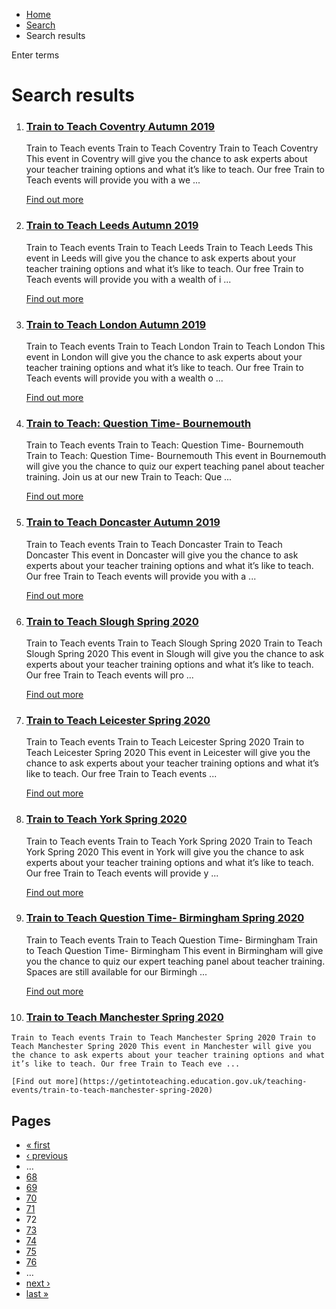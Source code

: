 *   [Home](/)
*   [Search](/search)
*   Search results

Enter terms 

Search results
==============

1.  ### [Train to Teach Coventry Autumn 2019](https://getintoteaching.education.gov.uk/teaching-events/train-to-teach-events/train-to-teach-coventry-autumn-2019)
    
    Train to Teach events Train to Teach Coventry Train to Teach Coventry This event in Coventry will give you the chance to ask experts about your teacher training options and what it’s like to teach. Our free Train to Teach events will provide you with a we ...
    
    [Find out more](https://getintoteaching.education.gov.uk/teaching-events/train-to-teach-events/train-to-teach-coventry-autumn-2019)
    
2.  ### [Train to Teach Leeds Autumn 2019](https://getintoteaching.education.gov.uk/teaching-events/train-to-teach-events/train-to-teach-leeds-autumn-2019)
    
    Train to Teach events Train to Teach Leeds Train to Teach Leeds This event in Leeds will give you the chance to ask experts about your teacher training options and what it’s like to teach. Our free Train to Teach events will provide you with a wealth of i ...
    
    [Find out more](https://getintoteaching.education.gov.uk/teaching-events/train-to-teach-events/train-to-teach-leeds-autumn-2019)
    
3.  ### [Train to Teach London Autumn 2019](https://getintoteaching.education.gov.uk/teaching-events/train-to-teach-events/train-to-teach-london-autumn-2019-0)
    
    Train to Teach events Train to Teach London Train to Teach London This event in London will give you the chance to ask experts about your teacher training options and what it’s like to teach. Our free Train to Teach events will provide you with a wealth o ...
    
    [Find out more](https://getintoteaching.education.gov.uk/teaching-events/train-to-teach-events/train-to-teach-london-autumn-2019-0)
    
4.  ### [Train to Teach: Question Time- Bournemouth](https://getintoteaching.education.gov.uk/teaching-events/train-to-teach-events/train-to-teach-question-time-bournemouth)
    
    Train to Teach events Train to Teach: Question Time- Bournemouth Train to Teach: Question Time- Bournemouth This event in Bournemouth will give you the chance to quiz our expert teaching panel about teacher training. Join us at our new Train to Teach: Que ...
    
    [Find out more](https://getintoteaching.education.gov.uk/teaching-events/train-to-teach-events/train-to-teach-question-time-bournemouth)
    
5.  ### [Train to Teach Doncaster Autumn 2019](https://getintoteaching.education.gov.uk/teaching-events/train-to-teach-events/train-to-teach-doncaster-autumn-2019)
    
    Train to Teach events Train to Teach Doncaster Train to Teach Doncaster This event in Doncaster will give you the chance to ask experts about your teacher training options and what it’s like to teach. Our free Train to Teach events will provide you with a ...
    
    [Find out more](https://getintoteaching.education.gov.uk/teaching-events/train-to-teach-events/train-to-teach-doncaster-autumn-2019)
    
6.  ### [Train to Teach Slough Spring 2020](https://getintoteaching.education.gov.uk/teaching-events/train-to-teach-slough-spring-2020)
    
    Train to Teach events Train to Teach Slough Spring 2020 Train to Teach Slough Spring 2020 This event in Slough will give you the chance to ask experts about your teacher training options and what it’s like to teach. Our free Train to Teach events will pro ...
    
    [Find out more](https://getintoteaching.education.gov.uk/teaching-events/train-to-teach-slough-spring-2020)
    
7.  ### [Train to Teach Leicester Spring 2020](https://getintoteaching.education.gov.uk/teaching-events/train-to-teach-leicester-spring-2020)
    
    Train to Teach events Train to Teach Leicester Spring 2020 Train to Teach Leicester Spring 2020 This event in Leicester will give you the chance to ask experts about your teacher training options and what it’s like to teach. Our free Train to Teach events ...
    
    [Find out more](https://getintoteaching.education.gov.uk/teaching-events/train-to-teach-leicester-spring-2020)
    
8.  ### [Train to Teach York Spring 2020](https://getintoteaching.education.gov.uk/teaching-events/train-to-teach-york-spring-2020)
    
    Train to Teach events Train to Teach York Spring 2020 Train to Teach York Spring 2020 This event in York will give you the chance to ask experts about your teacher training options and what it’s like to teach. Our free Train to Teach events will provide y ...
    
    [Find out more](https://getintoteaching.education.gov.uk/teaching-events/train-to-teach-york-spring-2020)
    
9.  ### [Train to Teach Question Time- Birmingham Spring 2020](https://getintoteaching.education.gov.uk/teaching-events/train-to-teach-question-time-birmingham-spring-2020)
    
    Train to Teach events Train to Teach Question Time- Birmingham Train to Teach Question Time- Birmingham This event in Birmingham will give you the chance to quiz our expert teaching panel about teacher training. Spaces are still available for our Birmingh ...
    
    [Find out more](https://getintoteaching.education.gov.uk/teaching-events/train-to-teach-question-time-birmingham-spring-2020)
    
10.  ### [Train to Teach Manchester Spring 2020](https://getintoteaching.education.gov.uk/teaching-events/train-to-teach-manchester-spring-2020)
    
    Train to Teach events Train to Teach Manchester Spring 2020 Train to Teach Manchester Spring 2020 This event in Manchester will give you the chance to ask experts about your teacher training options and what it’s like to teach. Our free Train to Teach eve ...
    
    [Find out more](https://getintoteaching.education.gov.uk/teaching-events/train-to-teach-manchester-spring-2020)
    

Pages
-----

*   [« first](/search/site "Go to first page")
*   [‹ previous](/search/site?page=70 "Go to previous page")
*   …
*   [68](/search/site?page=67 "Go to page 68")
*   [69](/search/site?page=68 "Go to page 69")
*   [70](/search/site?page=69 "Go to page 70")
*   [71](/search/site?page=70 "Go to page 71")
*   72
*   [73](/search/site?page=72 "Go to page 73")
*   [74](/search/site?page=73 "Go to page 74")
*   [75](/search/site?page=74 "Go to page 75")
*   [76](/search/site?page=75 "Go to page 76")
*   …
*   [next ›](/search/site?page=72 "Go to next page")
*   [last »](/search/site?page=1032 "Go to last page")